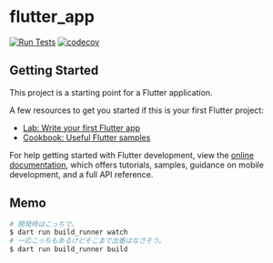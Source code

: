 # flutter_app

[![Run Tests](https://github.com/aoskainer/flutter_app/actions/workflows/test.yml/badge.svg)](https://github.com/aoskainer/flutter_app/actions/workflows/test.yml)
[![codecov](https://codecov.io/gh/aoskainer/flutter_app/graph/badge.svg?token=Ta1vRvM2qe)](https://codecov.io/gh/aoskainer/flutter_app)

## Getting Started

This project is a starting point for a Flutter application.

A few resources to get you started if this is your first Flutter project:

- [Lab: Write your first Flutter app](https://docs.flutter.dev/get-started/codelab)
- [Cookbook: Useful Flutter samples](https://docs.flutter.dev/cookbook)

For help getting started with Flutter development, view the
[online documentation](https://docs.flutter.dev/), which offers tutorials,
samples, guidance on mobile development, and a full API reference.

## Memo

```bash
# 開発時はこっちで。
$ dart run build_runner watch
# 一応こっちもあるけどそこまで出番はなさそう。
$ dart run build_runner build
```
